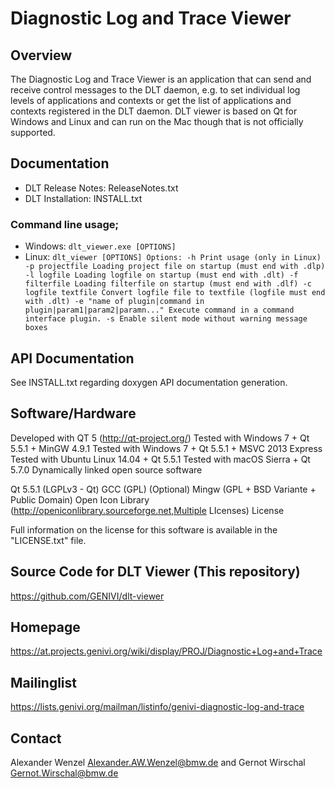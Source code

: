 
# Diagnostic Log and Trace Viewer

## Overview

The Diagnostic Log and Trace Viewer is an application that can send and receive control messages to the DLT daemon, e.g. to set individual log levels of applications and contexts or get the list of applications and contexts registered in the DLT daemon. DLT viewer is based on Qt for Windows and Linux and can run on the Mac though that is not officially supported.

## Documentation

+ DLT Release Notes: ReleaseNotes.txt
+ DLT Installation: INSTALL.txt

### Command line usage;

+ Windows: `dlt_viewer.exe [OPTIONS]`
+ Linux: ```dlt_viewer [OPTIONS] Options: -h Print usage (only in Linux) -p projectfile Loading project file on startup (must end with .dlp) -l logfile Loading logfile on startup (must end with .dlt) -f filterfile Loading filterfile on startup (must end with .dlf) -c logfile textfile Convert logfile file to textfile (logfile must end with .dlt) -e "name of plugin|command in plugin|param1|param2|paramn..." Execute command in a command interface plugin. -s Enable silent mode without warning message boxes```

## API Documentation

See INSTALL.txt regarding doxygen API documentation generation.

## Software/Hardware

Developed with QT 5 (http://qt-project.org/)
Tested with Windows 7 + Qt 5.5.1 + MinGW 4.9.1
Tested with Windows 7 + Qt 5.5.1 + MSVC 2013 Express
Tested with Ubuntu Linux 14.04 + Qt 5.5.1
Tested with macOS Sierra + Qt 5.7.0
Dynamically linked open source software

Qt 5.5.1 (LGPLv3 - Qt)
GCC (GPL)
(Optional) Mingw (GPL + BSD Variante + Public Domain)
Open Icon Library (http://openiconlibrary.sourceforge.net,Multiple LIcenses)
License

Full information on the license for this software is available in the "LICENSE.txt" file.

## Source Code for DLT Viewer (This repository)

https://github.com/GENIVI/dlt-viewer

## Homepage

https://at.projects.genivi.org/wiki/display/PROJ/Diagnostic+Log+and+Trace

## Mailinglist

https://lists.genivi.org/mailman/listinfo/genivi-diagnostic-log-and-trace

## Contact

Alexander Wenzel Alexander.AW.Wenzel@bmw.de and Gernot Wirschal Gernot.Wirschal@bmw.de
